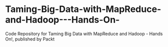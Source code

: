 # Taming-Big-Data-with-MapReduce-and-Hadoop---Hands-On-
Code Repository for Taming Big Data with MapReduce and Hadoop - Hands On!, published by Packt
